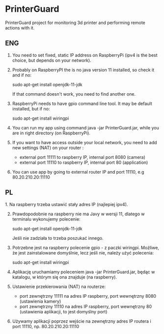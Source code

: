 # PrinterGuard
PrinterGuard project for monitoring 3d printer and performing remote actions with it.

<h2>ENG</h2>

1. You need to set fixed, static IP address on RaspberryPi (ipv4 is the best choice, but depends on your network).

2. Probably on RaspberryPI the is no java version 11 installed, so check it and if no:

	sudo apt-get install openjdk-11-jdk

	If that command doesn't work, you need to find another one.
	
3. RaspberryPi needs to have gpio command line tool. It may be default installed, but if no: 
    
    sudo apt-get install wiringpi
	
4. You can run my app using command java -jar PrinterGuard.jar, while you are in right directory (on RaspberryPi).

5. If you want to have access outside your local network, you need to add new settings (NAT) on your router :
	- external port 11111 to raspberry IP, internal port 8080 (camera)
	- external port 11110 to raspberry IP, internal port 80 (application)

6. You can use app by going to external router IP and port 11110, e.g 80.20.210.20:11110


<h2>PL</h2>
1. Na raspberry trzeba ustawić stały adres IP (najlepiej ipv4).

2. Prawdopodobnie na raspberry nie ma Javy w wersji 11, dlatego w terminalu wykonujemy polecenie:

	sudo apt-get install openjdk-11-jdk

	Jeśli nie zadziała to trzeba poszukać innego.
	
3. Potrzebne jest na raspberry polecenie gpio - z paczki wiringpi. Możliwe, że jest zainstalowane
    domyślnie, lecz jeśli nie, należy użyć polecenia: 
    
    sudo apt-get install wiringpi
	
4. Aplikację uruchamiamy poleceniem java -jar PrinterGuard.jar, będąc w katalogu, w którym się ona znajduje (na raspberry).

5. Ustawienie przekierowania (NAT) na routerze:
	- port zewnętrzny 11111 na adres IP raspberry, port wewnętrzny 8080 (ustawienia kamery)
	- port zewnętrzny 11110 na adres IP raspberry, port wewnętrzny 80 (ustawienia aplikacji, to jest domyślny port)

6. Używamy aplikacji poprzez wejście na zewnętrzny adres IP routera i port 11110, np. 80.20.210.20:11110

